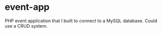 event-app
=========

PHP event application that I built to connect to a MySQL database. Could use a CRUD system.
